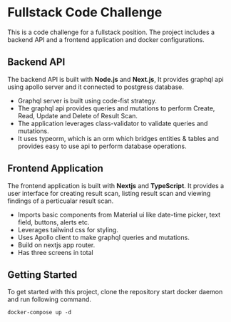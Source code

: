 # Fullstack Code Challenge

This is a code challenge for a fullstack position. The project includes a backend API and a frontend application and docker configurations.

## Backend API

The backend API is built with **Node.js** and **Next.js**, It provides graphql api using apollo server and it connected to postgress database.
* Graphql server is built using code-fist strategy.
* The graphql api provides queries and mutations to perform Create, Read, Update and Delete of Result Scan.
* The application leverages class-validator to validate queries and mutations.
* It uses typeorm, which is an orm which bridges entities & tables and provides easy to use api to perform database operations.


## Frontend Application

The frontend application is built with **Nextjs** and **TypeScript**. It provides a user interface for creating result scan, listing result scan and viewing findings of a perticualar result scan.
* Imports basic components from Material ui like date-time picker, text field, buttons, alerts etc.
* Leverages tailwind css for styling.
* Uses Apollo client to make graphql queries and mutations.
* Build on nextjs app router.
* Has three screens in total

## Getting Started

To get started with this project, clone the repository start docker daemon and run following command.

`docker-compose up -d`

